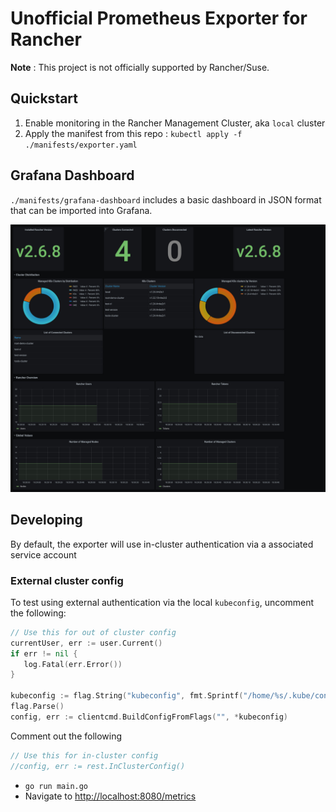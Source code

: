# Unofficial Prometheus Exporter for Rancher

**Note** : This project is not officially supported by Rancher/Suse.

## Quickstart

1. Enable monitoring in the Rancher Management Cluster, aka `local` cluster
2. Apply the manifest from this repo : `kubectl apply -f ./manifests/exporter.yaml`

## Grafana Dashboard

`./manifests/grafana-dashboard` includes a basic dashboard in JSON format that can be imported into Grafana.

![img.png](./img/dashboard.png)

## Developing

By default, the exporter will use in-cluster authentication via a associated service account

### External cluster config

To test using external authentication via the local `kubeconfig`, uncomment the following:

```go
// Use this for out of cluster config
currentUser, err := user.Current()
if err != nil {
   log.Fatal(err.Error())
}

kubeconfig := flag.String("kubeconfig", fmt.Sprintf("/home/%s/.kube/config", currentUser.Username), "absolute path to the kubeconfig file")
flag.Parse()
config, err := clientcmd.BuildConfigFromFlags("", *kubeconfig)
```

Comment out the following

```go
// Use this for in-cluster config 
//config, err := rest.InClusterConfig()
```

* `go run main.go`
* Navigate to <http://localhost:8080/metrics>
